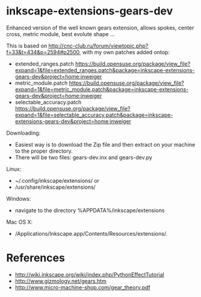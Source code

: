 inkscape-extensions-gears-dev
=============================

Enhanced version of the well known gears extension, allows spokes, center cross, metric module, best evolute shape ...

This is based on http://cnc-club.ru/forum/viewtopic.php?f=33&t=434&p=2594#p2500, with my own patches added ontop:

* extended_ranges.patch https://build.opensuse.org/package/view_file?expand=1&file=extended_ranges.patch&package=inkscape-extensions-gears-dev&project=home:jnweiger
* metric_module.patch https://build.opensuse.org/package/view_file?expand=1&file=metric_module.patch&package=inkscape-extensions-gears-dev&project=home:jnweiger
* selectable_accuracy.patch https://build.opensuse.org/package/view_file?expand=1&file=selectable_accuracy.patch&package=inkscape-extensions-gears-dev&project=home:jnweiger

Downloading:
* Easiest way is to download the Zip file and then extract on your machine to the proper directory.
* There will be two files: gears-dev.inx and gears-dev.py

Linux:
*  ~/.config/inkscape/extensions/ or
*  /usr/share/inkscape/extensions/

Windows: 
*  navigate to the directory %APPDATA%/inkscape/extensions

Mac OS X: 
*  /Applications/Inkscape.app/Contents/Resources/extensions/. 


References
==========

* http://wiki.inkscape.org/wiki/index.php/PythonEffectTutorial
* http://www.gizmology.net/gears.htm
* http://www.micro-machine-shop.com/gear_theory.pdf

